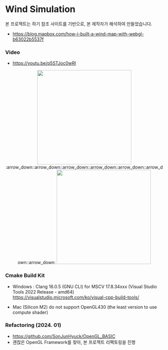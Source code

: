 # Wind Simulation
본 프로젝트는 하기 참조 사이트를 기반으로, 본 제작자가 해석하여 만들었습니다.
- https://blog.mapbox.com/how-i-built-a-wind-map-with-webgl-b63022b5537f

### Video
- https://youtu.be/p5STJoc0wRI
<p align="center">
  <img src="https://github.com/SonJunHyuck/Wind_Simulation/blob/main/videos/6.gif" width="300" height="300">
  :arrow_down::arrow_down::arrow_down::arrow_down::arrow_down::arrow_down::arrow_down:
  <img src="https://github.com/SonJunHyuck/Wind_Simulation/blob/main/videos/7.gif" width="300" height="300">
</p>



### Cmake Build Kit
- Windows : Clang 16.0.5 (GNU CLI) for MSCV 17.8.34xxx (Visual Studio Tools 2022 Release - amd64)
  https://visualstudio.microsoft.com/ko/visual-cpp-build-tools/

- Mac (Silicon M2) do not support OpenGL430 (the least version to use compute shader)

### Refactoring (2024. 01)
- https://github.com/SonJunHyuck/OpenGL_BASIC
- 괜찮은 OpenGL Framework를 찾아, 본 프로젝트 리펙토링을 진행
